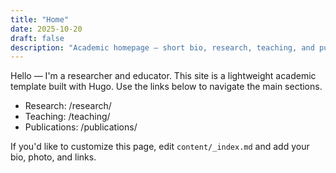 ```yaml
---
title: "Home"
date: 2025-10-20
draft: false
description: "Academic homepage — short bio, research, teaching, and publications."
---
```


Hello — I'm a researcher and educator. This site is a lightweight academic template built with Hugo. Use the links below to navigate the main sections.

- Research: /research/
- Teaching: /teaching/
- Publications: /publications/

If you'd like to customize this page, edit `content/_index.md` and add your bio, photo, and links.
